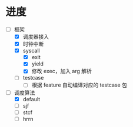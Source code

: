 # 进度
- [ ] 框架
    - [x] 调度器接入
    - [x] 时钟中断
    - [x] syscall
        - [x] exit
        - [x] yield
        - [x] 修改 exec，加入 arg 解析
    - [ ] testcase
        - [ ] 根据 feature 自动编译对应的 testcase 包
- [ ] 调度算法
    - [x] default
    - [ ] sjf
    - [ ] stcf
    - [ ] hrrn